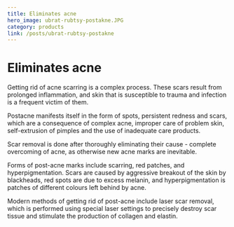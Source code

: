 ```yaml
---
title: Eliminates acne
hero_image: ubrat-rubtsy-postakne.JPG
category: products
link: /posts/ubrat-rubtsy-postakne
---
```


# Eliminates acne

Getting rid of acne scarring is a complex process. These scars result from prolonged inflammation, and skin that is susceptible to trauma and infection is a frequent victim of them.

Postacne manifests itself in the form of spots, persistent redness and scars, which are a consequence of complex acne, improper care of problem skin, self-extrusion of pimples and the use of inadequate care products.

Scar removal is done after thoroughly eliminating their cause - complete overcoming of acne, as otherwise new acne marks are inevitable.

Forms of post-acne marks include scarring, red patches, and hyperpigmentation. Scars are caused by aggressive breakout of the skin by blackheads, red spots are due to excess melanin, and hyperpigmentation is patches of different colours left behind by acne.

Modern methods of getting rid of post-acne include laser scar removal, which is performed using special laser settings to precisely destroy scar tissue and stimulate the production of collagen and elastin.
